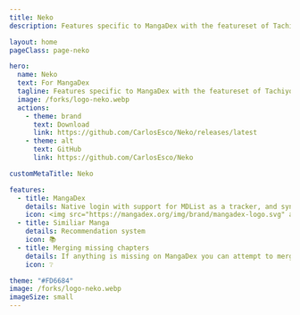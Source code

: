 ```yaml
---
title: Neko
description: Features specific to MangaDex with the featureset of TachiyomiJ2K

layout: home
pageClass: page-neko

hero:
  name: Neko
  text: For MangaDex
  tagline: Features specific to MangaDex with the featureset of TachiyomiJ2K
  image: /forks/logo-neko.webp
  actions:
    - theme: brand
      text: Download
      link: https://github.com/CarlosEsco/Neko/releases/latest
    - theme: alt
      text: GitHub
      link: https://github.com/CarlosEsco/Neko

customMetaTitle: Neko

features:
  - title: MangaDex
    details: Native login with support for MDList as a tracker, and syncing the MangaDex follows list.
    icon: <img src="https://mangadex.org/img/brand/mangadex-logo.svg" alt="MangaDex Logo" height="32" width="32">
  - title: Similiar Manga
    details: Recommendation system
    icon: 📚
  - title: Merging missing chapters
    details: If anything is missing on MangaDex you can attempt to merge them with another source.
    icon: ❔

theme: "#FD6684"
image: /forks/logo-neko.webp
imageSize: small
---
```


<br><VPTeamMembers size="small" :members="members" />

<script setup>
import { VPTeamMembers } from "vitepress/theme"

const members = [
  {
    avatar: "https://www.github.com/CarlosEsco.png",
    name: "CarlosEsco",
    title: "Creator",
    links: [
      { icon: "github", link: "https://github.com/CarlosEsco" }
    ]
  },
  {
    avatar: "https://www.github.com/Jays2Kings.png",
    name: "Jays2Kings",
    title: "Fork base",
    links: [
      { icon: "github", link: "https://github.com/Jays2Kings" }
    ]
  }
]
</script>

<style lang="stylus">
	@import "../.vitepress/theme/styles/forks/neko.styl"
</style>
